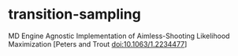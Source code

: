 # transition-sampling

MD Engine Agnostic Implementation of Aimless-Shooting Likelihood Maximization [Peters and Trout 
[doi:10.1063/1.2234477](https://aip.scitation.org/doi/10.1063/1.2234477)]